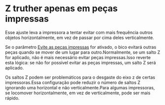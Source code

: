 Z truther apenas em peças impressas
====
Esse ajuste leva a impressora a tentar evitar com mais frequência outros objetos horizontalmente, em vez de passar por cima deles verticalmente.

Se o parâmetro [Evite as peças impressas](Travel_avoid_other_Parts.md) for ativado, o bico evitará outras peças quando se mover de um lugar para outro.Normalmente, se um salto Z for aplicado, não é mais necessário evitar peças impressas.Isso reverte esta lógica: se não for possível evitar as peças impressas, um salto Z será aplicado.

Os saltos Z podem ser problemáticos para o desgaste do eixo z de certas impressoras.Essa configuração pode reduzir o número de saltos Z ignorando uma horizontal e não verticalmente.Para algumas impressoras, se locomover horizontalmente, em vez de verticalmente, pode ser mais rápido.